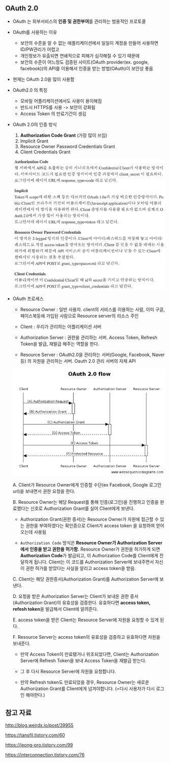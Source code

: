 ## OAuth 2.0

- OAuth 는 외부서비스의 **인증 및 권한부여**를 관리하는 범용적인 프로토콜

- OAuth를 사용하는 이유
    - 보안의 수준을 알 수 없는 애플리케이션에서 일일이 계정을 만들어 사용하면 ID/PW관리가 어렵고 
    - 개인정보가 유출되면 연쇄적으로 피해가 심각해질 수 있기 때문에 
    - 보안의 수준이 어느정도 검증된 사이트(OAuth provider(ex. google, facebook))의 API를 이용해서 인증을 받는 방법(OAuth)이 보안상 좋음

- 현재는 OAuth 2.0을 많이 사용함

- OAuth2.0 의 특징
    -  모바일 어플리케이션에서도 사용이 용이해짐
    - 반드시 HTTPS를 사용 -> 보안이 강화됨
    - Access Token 의 만료기간이 생김

- OAuth 2.0의 인증 방식 	
    1. **Authorization Code Grant** (가장 많이 쓰임)
    2. Implicit Grant
    3. Resource Owner Password Credentials Grant
    4. Client Credentials Grant

    ![](./images/1.png)

- OAuth 프로세스

    - Resource Owner : 일반 사용자. client의 서비스를 이용하는 사람, 이미 구글, 페이스북등에 가입된 사람으로 Resource server의 리소스 주인

    - Client : 우리가 관리하는 어플리케이션 서버
    
    - Authorization Server : 권한을 관리하는 서버. Access Token, Refresh Token을 발급, 재발급 해주는 역할을 한다.
    
    - Resource Server : OAuth2.0을 관리하는 서버(Google, Facebook, Naver 등) 의 자원을 관리하는 서버. Oauth 2.0 관리 서버의 자체 API

    ![](./images/2.png)


    A. Client가 Resource Owner에게 인증할 수단(ex Facebook, Google 로그인 url)을 보내면서 권한 요청을 한다.

    B. Resource Owner는 해당 Request를 통해 인증(로그인)을 진행하고 인증을 완료했다는 신호로 Authorization Grant를 실어 Client에게 보낸다.

    - Authorization Grant(권한 증서)는 Resource Owner가 자원에 접근할 수 있는 권한을 부여하였다는 확인증으로 Client가 access token 을 요청하여 얻어오는데 사용됨

    - `Authorization Code` 방식은 **Resource Owner가 Authorization Server에서 인증을 받고 권한을 허가함.** Resource Owner가 권한을 허가하게 되면 **Authorization Code**가 발급되고, 이 Authorization Code를 Client에게 전달하게 됩니다. Client는 이 코드를 Authorization Server에 보내주면서 자신이 권한 허가를 받았다는 사실을 알리고 access token을 받음.

    C. Client는 해당 권한증서(Authorization Grant)를 Authorization Server에 보낸다.

    D. 요청을 받은 Authorization Server는 Client가 보내온 권한 증서(Authorization Grant)의 유효성을 검증한다. 유효하다면 **access token, refesh token**을 발급해서 Client에 알려준다.

    E. access token을 받은 Client는 Resource Server에 자원을 요청할 수 있게 된다.

    F. Resource Server는 access token의 유효성을 검증하고 유효하다면 자원을 보내준다.

    - 만약 Access Token이 만료됐거나 위조되었다면, Client는 Authorization Server에 Refresh Token을 보내 Access Token을 재발급 받는다. 

    - 그 후 다시 Resource Server에 자원을 요청합니다.
    
    - 만약 Refresh token도 만료되었을 경우, Resource Owner는 새로운 Authorization Grant를 Client에게 넘겨야합니다. (=다시 사용자가 다시 로그인 해야한다.)


## 참고 자료

http://blog.weirdx.io/post/39955

https://tansfil.tistory.com/60

https://jeong-pro.tistory.com/99

https://interconnection.tistory.com/76